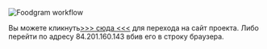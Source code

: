 ![Foodgram workflow](https://github.com/RabcriN/foodgram-project-react/actions/workflows/main.yml/badge.svg)

Вы можете кликнуть[>>> сюда <<<](84.201.160.143) для перехода на сайт проекта.
Либо перейти по адресу 84.201.160.143 вбив его в строку браузера. 